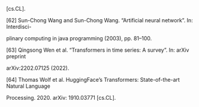 [cs.CL].

[62] Sun-Chong Wang and Sun-Chong Wang. “Artificial neural network”. In: Interdisci-

plinary computing in java programming (2003), pp. 81–100.

[63] Qingsong Wen et al. “Transformers in time series: A survey”. In: arXiv preprint

arXiv:2202.07125 (2022).

[64] Thomas Wolf et al. HuggingFace’s Transformers: State-of-the-art Natural Language

Processing. 2020. arXiv: 1910.03771 [cs.CL].